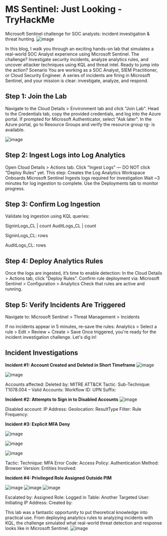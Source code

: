 # **MS Sentinel: Just Looking - TryHackMe**
Microsoft Sentinel challenge for SOC analysts: incident investigation & threat hunting.
![image](https://github.com/user-attachments/assets/b7d1a2bc-255e-457f-8a48-2cd5b5cb9c63)

In this blog, I walk you through an exciting hands-on lab that simulates a real-world SOC Analyst experience using Microsoft Sentinel. 
The challenge? Investigate security incidents, analyze analytics rules, and uncover attacker techniques using KQL and threat intel. 
Ready to jump into the action?
Scenario
You are working as a SOC Analyst, SIEM Practitioner, or Cloud Security Engineer. 
A series of incidents are firing in Microsoft Sentinel, and your mission is clear: investigate, analyze, and respond.


## **Step 1: Join the Lab**
Navigate to the Cloud Details > Environment tab and click "Join Lab".
Head to the Credentials tab, copy the provided credentials, and log into the Azure portal.
If prompted for Microsoft Authenticator, select "Ask later".
In the Azure portal, go to Resource Groups and verify the resource group rg-<labId> is available.

![image](https://github.com/user-attachments/assets/c0579264-ee60-4568-b212-758e9f5fdf0e)


## **Step 2: Ingest Logs into Log Analytics**
Open Cloud Details > Actions tab.
Click "Ingest Logs" — DO NOT click "Deploy Rules" yet.
This step:
Creates the Log Analytics Workspace
Onboards Microsoft Sentinel
Ingests logs required for investigation
Wait ~3 minutes for log ingestion to complete. Use the Deployments tab to monitor progress.

## **Step 3: Confirm Log Ingestion**
Validate log ingestion using KQL queries:

SigninLogs_CL | count
AuditLogs_CL | count

SigninLogs_CL:  rows

AuditLogs_CL:  rows

## **Step 4: Deploy Analytics Rules**
Once the logs are ingested, it’s time to enable detection:
In the Cloud Details > Actions tab, click "Deploy Rules".
Confirm rule deployment via:
Microsoft Sentinel > Configuration > Analytics
Check that rules are active and running.

## **Step 5: Verify Incidents Are Triggered**
Navigate to:
Microsoft Sentinel > Threat Management > Incidents

If no incidents appear in 5 minutes, re-save the rules:
Analytics > Select a rule > Edit > Review + Create > Save
Once triggered, you're ready for the incident investigation challenge. Let's dig in!

## **Incident Investigations**
**Incident #1: Account Created and Deleted in Short Timeframe**
![image](https://github.com/user-attachments/assets/bbe3f68e-0078-4432-a459-e8221d0ed7c5)

![image](https://github.com/user-attachments/assets/889406c6-d820-43ce-ba5f-6f9975a69e35)



Accounts affected: 
Deleted by: 
MITRE ATT&CK Tactic: 
Sub-Technique: T1078.004 – Valid Accounts: 
Workflow ID:
UPN Suffix: 


**Incident #2: Attempts to Sign in to Disabled Accounts**
![image](https://github.com/user-attachments/assets/375622f5-0375-4dc4-b5de-b0bc8ad902a6)

Disabled account: 
IP Address: 
Geolocation: 
ResultType Filter: 
Rule Frequency: 

**Incident #3: Explicit MFA Deny**

![image](https://github.com/user-attachments/assets/57a5bc35-2fdd-494a-85ee-dbfadb680a52)

![image](https://github.com/user-attachments/assets/349016a8-9250-4031-92b0-9cad59abd77b)

![image](https://github.com/user-attachments/assets/5ec76b38-562d-466d-9fe6-40e883daebdc)

Tactic: 
Technique: 
MFA Error Code: 
Access Policy: 
Authentication Method: 
Browser Version: 
Entities Involved: 

**Incident #4: Privileged Role Assigned Outside PIM**

![image](https://github.com/user-attachments/assets/0d3237f9-b886-459d-9fbf-cc20171bc29b)
![image](https://github.com/user-attachments/assets/49b7c360-b9b0-4d20-8941-a6af0740a413)
![image](https://github.com/user-attachments/assets/c002048c-9533-4945-b94f-6ec2dce38cc5)


Escalated by: 
Assigned Role: 
Logged in Table: 
Another Targeted User: 
Initiating IP Address:
Created by: 

This lab was a fantastic opportunity to put theoretical knowledge into practical use. 
From deploying analytics rules to analyzing incidents with KQL, the challenge simulated what real-world threat detection and response looks like in Microsoft Sentinel.
![image](https://github.com/user-attachments/assets/bfd1bff9-f39b-4df5-8a13-9630b7325ddb)



